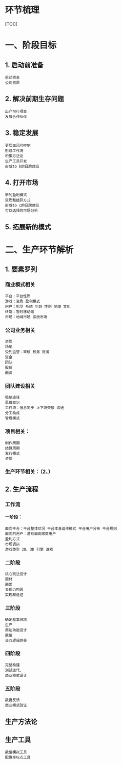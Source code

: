 # 环节梳理
[TOC]

# 一、阶段目标
## 1. 启动前准备
    启动资金
    公司资质
## 2. 解决前期生存问题
    出产可行项目
    发展合作伙伴

## 3. 稳定发展
    更层面风险控制
    形成工作流
    积累方法论
    生产工具开发
    形成to b的品牌效应

## 4. 打开市场
    新的盈利模式
    资质和结算方式
    形成to c的品牌效应
    可以选择的市场分析

## 5. 拓展新的模式

# 二、生产环节解析
## 1. 要素罗列
### 商业模式相关
    平台：平台性质
    游戏：资质 盈利模式 
    用户：机型 系统 年龄 性别 地域 文化
    终端：暂时移动端
    市场：地域市场 系统市场
    
### 公司业务相关
    资质
    场地
    受到监管：审核 税务 财务
    资金
    团队
    股份
    融资
    
### 团队建设相关
    吸纳途径
    思维意识
    工作流：信息同步 上下游交接 沟通
    分工构成
    管理模式
    
### 项目相关：
    制作周期
    结算周期
    发行模式
    资质
### 生产环节相关：（2、）
    
## 2. 生产流程
### 工作流
#### 一阶段：
    面向平台：平台整体状况 平台本身运作模式 平台用户分布 平台规则
    面向的用户：游戏面向哪类用户
    盈利方式
    市场调研
    游戏类型 2D、3D 引擎 游戏
### 二阶段      
    核心玩法设计
    题材
    画面
    表现力构思
    实现和验证
### 三阶段
    确定基本线路
    生产
    周边功能设计
    数值
    交互逻辑完善
### 四阶段
    完整构建
    测试迭代、
    商业模式设计
### 五阶段
    数据反馈
    商业模式验证
    
## 生产方法论
## 生产工具
    数值模拟工具
    配置坐标点工具